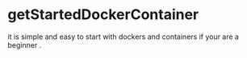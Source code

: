 # getStartedDockerContainer
it is simple and easy to start with dockers and containers if your are a beginner .
